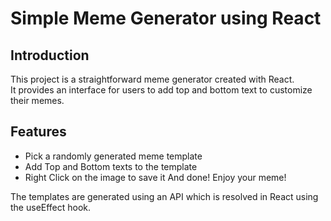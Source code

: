 # Simple Meme Generator using React

## Introduction
This project is a straightforward meme generator created with React.  
It provides an interface for users to add top and bottom text to customize their memes. 

## Features
- Pick a randomly generated meme template
- Add Top and Bottom texts to the template
- Right Click on the image to save it
And done! Enjoy your meme!

The templates are generated using an API which is resolved in React using the useEffect hook.
